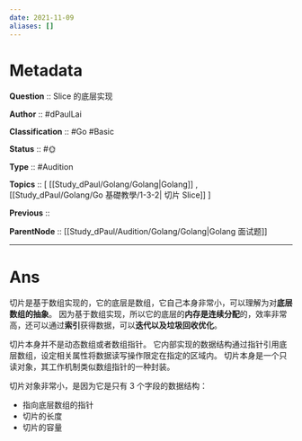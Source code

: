 ```yaml
---
date: 2021-11-09
aliases: []
---
```


# Metadata

**Question** :: Slice 的底层实现

**Author** :: #dPaulLai

**Classification** :: #Go #Basic 

**Status** :: #🌞 

**Type** :: #Audition 

**Topics** :: [ [[Study_dPaul/Golang/Golang|Golang]] , [[Study_dPaul/Golang/Go 基礎教學/1-3-2| 切片 Slice]] ]

**Previous** ::

**ParentNode** :: [[Study_dPaul/Audition/Golang/Golang|Golang 面试题]]

---

# Ans
切片是基于数组实现的，它的底层是数组，它自己本身非常小，可以理解为对**底层数组的抽象**。
因为基于数组实现，所以它的底层的**内存是连续分配**的，效率非常高，还可以通过**索引**获得数据，可以**迭代以及垃圾回收优化**。

切片本身并不是动态数组或者数组指针。
它内部实现的数据结构通过指针引用底层数组，设定相关属性将数据读写操作限定在指定的区域内。
切片本身是一个只读对象，其工作机制类似数组指针的一种封装。

切片对象非常小，是因为它是只有 3 个字段的数据结构：
- 指向底层数组的指针
- 切片的长度
- 切片的容量